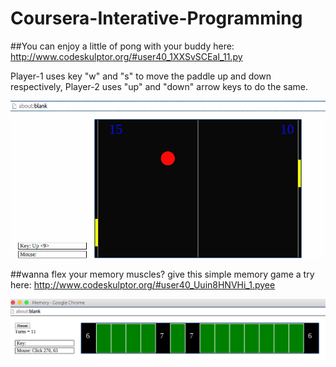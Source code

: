 # Coursera-Interative-Programming

##You can enjoy a little of pong with your buddy here:
http://www.codeskulptor.org/#user40_1XXSvSCEaI_11.py

Player-1 uses key "w" and "s" to move the paddle up and down respectively, Player-2 uses "up" and "down" arrow keys to do the same.


![Pong Game](/pong.png)


##wanna flex your memory muscles? give this simple memory game a try here:
http://www.codeskulptor.org/#user40_Uuin8HNVHi_1.pyee


![Pong Game](/memory.png)
